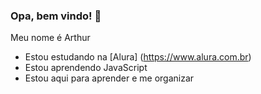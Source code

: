 ### Opa, bem vindo! 👋

Meu nome é Arthur

- Estou estudando na [Alura] (https://www.alura.com.br)
- Estou aprendendo JavaScript
- Estou aqui para aprender e me organizar
